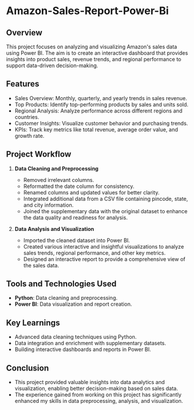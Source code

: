 # Amazon-Sales-Report-Power-Bi


## Overview

This project focuses on analyzing and visualizing Amazon's sales data using Power BI. The aim is to create an interactive dashboard that provides insights into product sales, revenue trends, and regional performance to support data-driven decision-making.

## Features
- Sales Overview: Monthly, quarterly, and yearly trends in sales revenue.
- Top Products: Identify top-performing products by sales and units sold.
- Regional Analysis: Analyze performance across different regions and countries.
- Customer Insights: Visualize customer behavior and purchasing trends.
- KPIs: Track key metrics like total revenue, average order value, and growth rate.

## Project Workflow

1. **Data Cleaning and Preprocessing**
   - Removed irrelevant columns.
   - Reformatted the date column for consistency.
   - Renamed columns and updated values for better clarity.
   - Integrated additional data from a CSV file containing pincode, state, and city information.
   - Joined the supplementary data with the original dataset to enhance the data quality and readiness for analysis.

2. **Data Analysis and Visualization**
   - Imported the cleaned dataset into Power BI.
   - Created various interactive and insightful visualizations to analyze sales trends, regional performance, and other key metrics.
   - Designed an interactive report to provide a comprehensive view of the sales data.
   

## Tools and Technologies Used

- **Python**: Data cleaning and preprocessing.
- **Power BI**: Data visualization and report creation.

## Key Learnings

- Advanced data cleaning techniques using Python.
- Data integration and enrichment with supplementary datasets.
- Building interactive dashboards and reports in Power BI.

## Conclusion

- This project provided valuable insights into data analytics and visualization, enabling better decision-making based on sales data.
- The experience gained from working on this project has significantly enhanced my skills in data preprocessing, analysis, and visualization.
